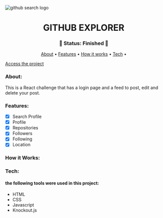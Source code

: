 ![github search logo](https://github.com/devgustavojs/github-search-knockout/blob/main/img/wallpaper.png)

<h1 align="center" href>GITHUB EXPLORER</h1>

<h3 align="center">
  🚀 Status: Finished 🚀
</h3>

<p align="center">
 <a href="#about">About</a> •
 <a href="#features">Features</a> • 
 <a href="#how-it-works">How it works</a> • 
 <a href="#tech">Tech</a> • 
</p>

[Access the project](https://devgustavojs.github.io/github-search-knockout/)
### About:
This is a React challenge that has a login page and a feed to post, edit and delete your post. 

### Features:

- [x] Search Profile
- [x] Profile
- [x] Repositories
- [x] Followers
- [x] Following
- [x] Location

### How it Works:

### Tech:
#### the following tools were used in this project:

- HTML
- CSS
- Javascript
- Knockout.js